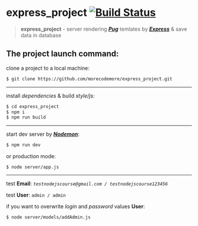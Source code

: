# express_project  [![Build Status](https://travis-ci.org/morecodemore/express_project.svg?branch=master)](https://travis-ci.org/morecodemore/express_project)
>**express_project** - server rendering [***Pug***](https://pugjs.org/api/getting-started.html) temlates by [***Express***](http://expressjs.com) & save data in database


## The project launch command:

clone a project to a local machine:
```bash
$ git clone https://github.com/morecodemore/express_project.git
```
---

install *dependencies* & build *style/js*:
```bash  
$ cd express_project
$ npm i
$ npm run build
```
---

start dev server by [***Nodemon***](https://nodemon.io):
```bash
$ npm run dev
```
    
or production mode:
```
$ node server/app.js
```
---
test **Email**: *`testnodejscourse@gmail.com / testnodejscourse123456`*

test **User**: `admin / admin`

if you want to overwrite *login* and *password* values **User**:

```bash
$ node server/models/addAdmin.js
```
